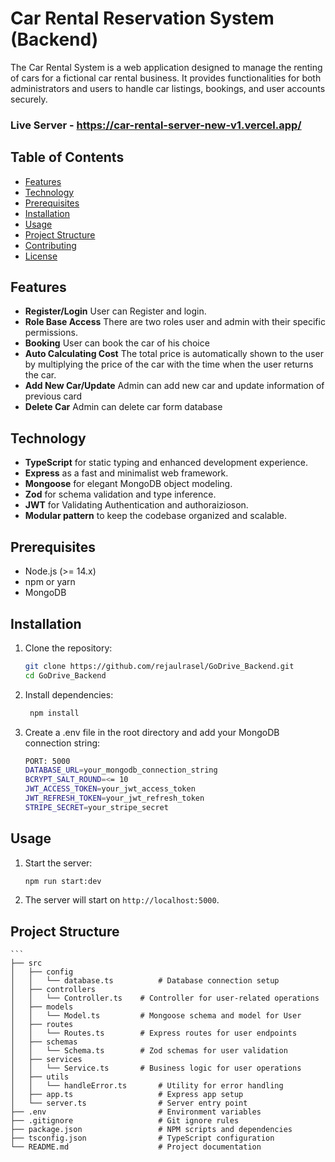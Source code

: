 # Car Rental Reservation System (Backend)

The Car Rental System is a web application designed to manage the renting of cars for a fictional car rental business. It provides functionalities for both administrators and users to handle car listings, bookings, and user accounts securely.

### Live Server - https://car-rental-server-new-v1.vercel.app/

## Table of Contents

- [Features](#features)
- [Technology](#Technology)
- [Prerequisites](#prerequisites)
- [Installation](#installation)
- [Usage](#usage)
- [Project Structure](#project-structure)
- [Contributing](#contributing)
- [License](#license)

## Features

- **Register/Login** User can Register and login.
- **Role Base Access** There are two roles user and admin with their specific permissions.
- **Booking** User can book the car of his choice
- **Auto Calculating Cost** The total price is automatically shown to the user by multiplying the price of the car with the time when the user returns the car.
- **Add New Car/Update** Admin can add new car and update information of previous card
- **Delete Car** Admin can delete car form database

## Technology

- **TypeScript** for static typing and enhanced development experience.
- **Express** as a fast and minimalist web framework.
- **Mongoose** for elegant MongoDB object modeling.
- **Zod** for schema validation and type inference.
- **JWT** for Validating Authentication and authoraizioson.
- **Modular pattern** to keep the codebase organized and scalable.

## Prerequisites

- Node.js (>= 14.x)
- npm or yarn
- MongoDB

## Installation

1. Clone the repository:

   ```bash
   git clone https://github.com/rejaulrasel/GoDrive_Backend.git
   cd GoDrive_Backend

   ```

2. Install dependencies:

   ```bash
    npm install
   ```

3. Create a .env file in the root directory and add your MongoDB connection string:

   ```bash
   PORT: 5000
   DATABASE_URL=your_mongodb_connection_string
   BCRYPT_SALT_ROUND=<= 10
   JWT_ACCESS_TOKEN=your_jwt_access_token
   JWT_REFRESH_TOKEN=your_jwt_refresh_token
   STRIPE_SECRET=your_stripe_secret
   ```

## Usage

1. Start the server:

   ```bash
   npm run start:dev
   ```

2. The server will start on `http://localhost:5000`.

## Project Structure

    ```
    ├── src
    │   ├── config
    │   │   └── database.ts          # Database connection setup
    │   ├── controllers
    │   │   └── Controller.ts    # Controller for user-related operations
    │   ├── models
    │   │   └── Model.ts         # Mongoose schema and model for User
    │   ├── routes
    │   │   └── Routes.ts        # Express routes for user endpoints
    │   ├── schemas
    │   │   └── Schema.ts        # Zod schemas for user validation
    │   ├── services
    │   │   └── Service.ts       # Business logic for user operations
    │   ├── utils
    │   │   └── handleError.ts       # Utility for error handling
    │   ├── app.ts                   # Express app setup
    │   └── server.ts                # Server entry point
    ├── .env                         # Environment variables
    ├── .gitignore                   # Git ignore rules
    ├── package.json                 # NPM scripts and dependencies
    ├── tsconfig.json                # TypeScript configuration
    └── README.md                    # Project documentation
